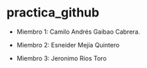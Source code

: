 # practica_github

- Miembro 1: Camilo Andrés Gaibao Cabrera.

- Miembro 2: Esneider Mejía Quintero

- Miembro 3: Jeronimo Rios Toro